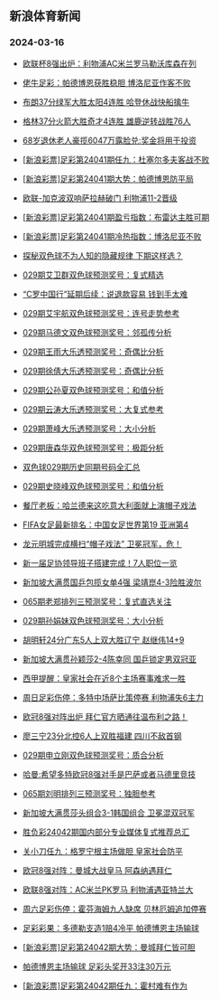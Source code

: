 ## 新浪体育新闻 
### 2024-03-16

+ [欧联杯8强出炉：利物浦AC米兰罗马勒沃库森在列](https://sports.sina.com.cn/g/pl/2024-03-15/doc-inankawy7049310.shtml)

+ [佬牛足彩：帕德博恩获胜稳胆 博洛尼亚作客不败](https://sports.sina.com.cn/l/2024-03-15/doc-inankies1941700.shtml)

+ [布朗37分绿军大胜太阳4连胜 哈登休战快船擒牛](https://sports.sina.com.cn/basketball/nba/2024-03-15/doc-inankies1966680.shtml)

+ [格林37分火箭大胜奇才4连胜 雄鹿逆转战胜76人](https://sports.sina.com.cn/basketball/nba/2024-03-15/doc-inankiet8745868.shtml)

+ [68岁退休老人豪揽6047万露脸兑:奖金将用于投资](https://sports.sina.com.cn/l/2024-03-15/doc-inankawz4823114.shtml)

+ [[新浪彩票]足彩第24041期任九：杜塞尔多夫客战不败](https://sports.sina.com.cn/l/2024-03-15/doc-inankawu2055959.shtml)

+ [[新浪彩票]足彩第24041期大势：帕德博恩防平局](https://sports.sina.com.cn/l/2024-03-15/doc-inankawy7049192.shtml)

+ [欧联-加克波双响萨拉赫破门 利物浦11-2晋级](https://sports.sina.com.cn/g/pl/2024-03-15/doc-inankawv8832642.shtml)

+ [[新浪彩票]足彩第24041期盈亏指数：布雷达主胜可期](https://sports.sina.com.cn/l/2024-03-15/doc-inankawz4832548.shtml)

+ [[新浪彩票]足彩第24041期冷热指数：博洛尼亚不败](https://sports.sina.com.cn/l/2024-03-15/doc-inankawu2049122.shtml)

+ [探秘双色球不为人知的隐藏规律 下期这样选？](https://sports.sina.com.cn/l/2024-03-15/doc-inankiex4755043.shtml)

+ [029期艾卫群双色球预测奖号：复式精选](https://sports.sina.com.cn/l/2024-03-15/doc-inanktup8569660.shtml)

+ [“C罗中国行”延期后续：说退款容易 钱到手太难](https://sports.sina.com.cn/china/2024-03-15/doc-inankiex4766429.shtml)

+ [029期艾宇航双色球预测奖号：连号走势参考](https://sports.sina.com.cn/l/2024-03-15/doc-inanktut4574234.shtml)

+ [029期马德文双色球预测奖号：邻孤传分析](https://sports.sina.com.cn/l/2024-03-15/doc-inanktus6793310.shtml)

+ [029期王雨大乐透预测奖号：奇偶比分析](https://sports.sina.com.cn/l/2024-03-15/doc-inanktup8562539.shtml)

+ [029期徐倩大乐透预测奖号：奇偶比分析](https://sports.sina.com.cn/l/2024-03-15/doc-inanktun1784798.shtml)

+ [029期公孙夏双色球预测奖号：和值分析](https://sports.sina.com.cn/l/2024-03-15/doc-inanktup8569402.shtml)

+ [029期云涛大乐透预测奖号：大复式参考](https://sports.sina.com.cn/l/2024-03-15/doc-inanktup8561312.shtml)

+ [029期萧峰大乐透预测奖号：大小分析](https://sports.sina.com.cn/l/2024-03-15/doc-inanktun1785586.shtml)

+ [029期唐森华双色球预测奖号：极距分析](https://sports.sina.com.cn/l/2024-03-15/doc-inanktun1794687.shtml)

+ [双色球029期历史同期号码全汇总](https://sports.sina.com.cn/l/2024-03-15/doc-inanktus6801585.shtml)

+ [029期史晓峰双色球预测奖号：和值分析](https://sports.sina.com.cn/l/2024-03-15/doc-inanktup8570715.shtml)

+ [餐厅老板：哈兰德来这吃意大利面就上演帽子戏法](https://sports.sina.com.cn/g/pl/2024-03-15/doc-inanmeki8385344.shtml)

+ [FIFA女足最新排名：中国女足世界第19 亚洲第4](https://sports.sina.com.cn/china/2024-03-15/doc-inanmeki8362710.shtml)

+ [龙元明城完成横扫“帽子戏法”  卫冕冠军，危！](https://sports.sina.com.cn/go/2024-03-15/doc-inanmksk6518226.shtml)

+ [新一届足协领导班子搭建完成！7人职位一览](https://sports.sina.com.cn/china/2024-03-15/doc-inanktut4558004.shtml)

+ [新加坡大满贯国乒包揽女单4强 梁靖崑4-3险胜波尔](https://sports.sina.com.cn/others/pingpang/2024-03-16/doc-inanmqyc8182708.shtml)

+ [065期老郑排列三预测奖号：复式直选关注](https://sports.sina.com.cn/l/2024-03-15/doc-inanktun1780527.shtml)

+ [029期孙娟妹双色球预测奖号：大小分析](https://sports.sina.com.cn/l/2024-03-15/doc-inanktun1793866.shtml)

+ [胡明轩24分广东5人上双大胜辽宁 赵继伟14+9](https://sports.sina.com.cn/basketball/cba/2024-03-15/doc-inanmksf8281452.shtml)

+ [新加坡大满贯孙颖莎2-4陈幸同 国乒锁定男双冠亚](https://sports.sina.com.cn/others/pingpang/2024-03-15/doc-inankyar4458154.shtml)

+ [西甲提醒：皇家社会在近8个主场赛事难求一胜](https://sports.sina.com.cn/l/2024-03-15/doc-inankpnv4646489.shtml)

+ [周日足彩伤停：多特中场萨比策停赛 利物浦失6主力](https://sports.sina.com.cn/l/2024-03-15/doc-inankiex4756767.shtml)

+ [欧冠8强对阵出炉 拜仁官方晒通往温布利之路！](https://sports.sina.com.cn/global/championsleague/2024-03-15/doc-inanmekp4403482.shtml)

+ [廖三宁23分北控6人上双胜福建 四川不敌首钢](https://sports.sina.com.cn/basketball/cba/2024-03-15/doc-inanmksk6522641.shtml)

+ [029期申立刚双色球预测奖号：质合分析](https://sports.sina.com.cn/l/2024-03-15/doc-inanktut4574434.shtml)

+ [哈曼:希望多特欧冠8强对手是巴萨或者马德里竞技](https://sports.sina.com.cn/global/germany/2024-03-15/doc-inanmeki8382948.shtml)

+ [065期刘明排列三预测奖号：独胆参考](https://sports.sina.com.cn/l/2024-03-15/doc-inanktup8556384.shtml)

+ [新加坡大满贯莎头组合3-1韩国组合 卫冕混双冠军](https://sports.sina.com.cn/others/pingpang/2024-03-15/doc-inanmekh1614779.shtml)

+ [胜负彩24042期国内部分专业媒体复式推荐总汇](https://sports.sina.com.cn/l/2024-03-15/doc-inankiex4739689.shtml)

+ [关小刀任九：格罗宁根主场做胆 皇家社会防平](https://sports.sina.com.cn/l/2024-03-15/doc-inankyaq6721616.shtml)

+ [欧冠8强对阵：曼城大战皇马 阿森纳遇拜仁](https://sports.sina.com.cn/global/championsleague/2024-03-16/doc-inannfvz3840481.shtml)

+ [欧联8强对阵：AC米兰PK罗马 利物浦遇亚特兰大](https://sports.sina.com.cn/g/pl/2024-03-16/doc-inannfvy6060213.shtml)

+ [周六足彩伤停：霍芬海姆九人缺席 贝林厄姆追加停赛](https://sports.sina.com.cn/l/2024-03-15/doc-inankyaq6714048.shtml)

+ [足彩彩果：多德勒支造1赔4冷平 帕德博恩主场输球](https://sports.sina.com.cn/l/2024-03-16/doc-inannncs0929340.shtml)

+ [[新浪彩票]足彩第24042期大势：曼城拜仁皆可胆](https://sports.sina.com.cn/l/2024-03-16/doc-inannfvz3844850.shtml)

+ [帕德博恩主场输球 足彩头奖开33注30万元](https://sports.sina.com.cn/l/2024-03-16/doc-inannncs0929340.shtml)

+ [[新浪彩票]足彩第24042期任九：霍村难有作为](https://sports.sina.com.cn/l/2024-03-16/doc-inannfvu1056508.shtml)

